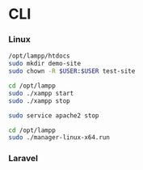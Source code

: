 # CLI

### Linux

```sh
/opt/lampp/htdocs
sudo mkdir demo-site
sudo chown -R $USER:$USER test-site
```

```sh
cd /opt/lampp
sudo ./xampp start
sudo ./xampp stop
```

```sh
sudo service apache2 stop
```

```sh
cd /opt/lampp
sudo ./manager-linux-x64.run
```

### Laravel



